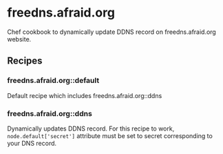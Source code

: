 # freedns.afraid.org

Chef cookbook to dynamically update DDNS record on freedns.afraid.org website.

## Recipes

### freedns.afraid.org::default

Default recipe which includes freedns.afraid.org::ddns

### freedns.afraid.org::ddns

Dynamically updates DDNS record. For this recipe to work, `node.default['secret']` attribute must be set to secret corresponding to your DNS record.
